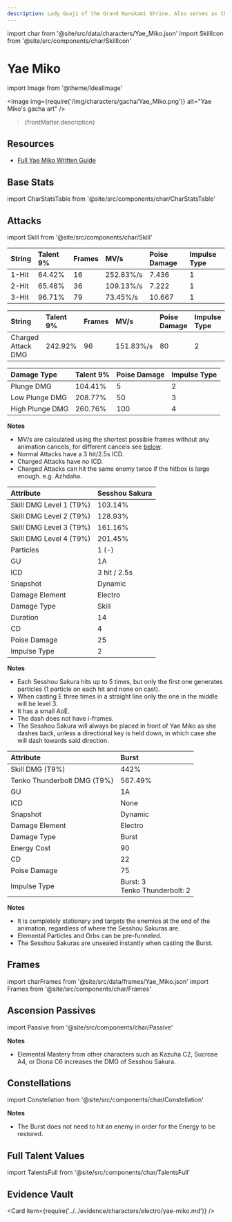 ```yaml
---
description: Lady Guuji of the Grand Narukami Shrine. Also serves as the editor-in-chief of Yae Publishing House. Unimaginable intelligence and cunning are hidden under her beautiful appearance.
---
```


import char from '@site/src/data/characters/Yae_Miko.json'
import SkillIcon from '@site/src/components/char/SkillIcon'

# Yae Miko

import Image from '@theme/IdealImage'

<Image img={require('/img/characters/gacha/Yae_Miko.png')} alt="Yae Miko's gacha art" />
<blockquote>{frontMatter.description}</blockquote>

## Resources

* [Full Yae Miko Written Guide](https://keqingmains.com/yae/)

## Base Stats

import CharStatsTable from '@site/src/components/char/CharStatsTable'

<CharStatsTable char={char} />

## Attacks

import Skill from '@site/src/components/char/Skill'

<Tabs>
<TabItem value='na' label='Normal Attacks'>
<SkillIcon char={char} skill='na' />
<div class='talent-columns'>
<Skill char={char} skill='na' sectionFilter='Normal Attack' />

| String   | Talent 9% | Frames | MV/s      | Poise Damage | Impulse Type |
| :------- | :-------- | :----- | :-------- | :----------- | :----------- |
| 1-Hit    | 64.42%    | 16     | 252.83%/s | 7.436        | 1            |
| 2-Hit    | 65.48%    | 36     | 109.13%/s | 7.222        | 1            |
| 3-Hit    | 96.71%    | 79     | 73.45%/s  | 10.667       | 1            |

</div>
<div class='talent-columns'>
<Skill char={char} skill='na' sectionFilter='Charged Attack' />

| String             | Talent 9% | Frames | MV/s      | Poise Damage | Impulse Type |
| :----------------- | :-------- | :----- | :-------- | :----------- | :----------- |
| Charged Attack DMG | 242.92%   | 96     | 151.83%/s | 80           | 2            |

</div>
<div class='talent-columns'>
<Skill char={char} skill='na' sectionFilter='Plunging Attack' />

| Damage Type     | Talent 9% | Poise Damage | Impulse Type |
| :-------------- | :-------- | :----------- | :----------- |
| Plunge DMG      | 104.41%   | 5            | 2            |
| Low Plunge DMG  | 208.77%   | 50           | 3            |
| High Plunge DMG | 260.76%   | 100          | 4            |

</div>

**Notes**

* MV/s are calculated using the shortest possible frames without any animation cancels, for different cancels see [below](#frames).
* Normal Attacks have a 3 hit/2.5s ICD.
* Charged Attacks have no ICD.
* Charged Attacks can hit the same enemy twice if the hitbox is large enough. e.g. Azhdaha.

</TabItem>

<TabItem value='e' label='Skill'>
<SkillIcon char={char} skill='e' />
<div class='talent-columns'>
<Skill char={char} skill='e' />

| Attribute                 | Sesshou Sakura |
| :------------------------ | :------------- |
| Skill DMG Level 1 \(T9%\) | 103.14%        |
| Skill DMG Level 2 \(T9%\) | 128.93%        |
| Skill DMG Level 3 \(T9%\) | 161.16%        |
| Skill DMG Level 4 \(T9%\) | 201.45%        |
| Particles                 | 1 \(-\)        |
| GU                        | 1A             |
| ICD                       | 3 hit / 2.5s   |
| Snapshot                  | Dynamic        |
| Damage Element            | Electro        |
| Damage Type               | Skill          |
| Duration                  | 14             |
| CD                        | 4              |
| Poise Damage              | 25             |
| Impulse Type              | 2              |

</div>

**Notes**

* Each Sesshou Sakura hits up to 5 times, but only the first one generates particles \(1 particle on each hit and none on cast\).
* When casting E three times in a straight line only the one in the middle will be level 3.
* It has a small AoE.
* The dash does not have i-frames.
* The Sesshou Sakura will always be placed in front of Yae Miko as she dashes back, unless a directional key is held down, in which case she will dash towards said direction.

</TabItem>

<TabItem value='q' label='Burst'>
<SkillIcon char={char} skill='q' />
<div class='talent-columns'>
<Skill char={char} skill='q'/>

| Attribute                     | Burst                               |
| :---------------------------- | :---------------------------------- |
| Skill DMG \(T9%\)             | 442%                                |
| Tenko Thunderbolt DMG \(T9%\) | 567.49%                             |
| GU                            | 1A                                  |
| ICD                           | None                                |
| Snapshot                      | Dynamic                             |
| Damage Element                | Electro                             |
| Damage Type                   | Burst                               |
| Energy Cost                   | 90                                  |
| CD                            | 22                                  |
| Poise Damage                  | 75                                  |
| Impulse Type                  | Burst: 3 <br/> Tenko Thunderbolt: 2 |

</div>

**Notes**

* It is completely stationary and targets the enemies at the end of the animation, regardless of where the Sesshou Sakuras are.
* Elemental Particles and Orbs can be pre-funneled.
* The Sesshou Sakuras are unsealed instantly when casting the Burst.

</TabItem>
</Tabs>

## Frames

import charFrames from '@site/src/data/frames/Yae_Miko.json'
import Frames from '@site/src/components/char/Frames'

<Frames data={charFrames} />

## Ascension Passives

import Passive from '@site/src/components/char/Passive'

<Tabs>
<TabItem value='passive' label='Passive'>
<Passive char={char} passive={2} />
</TabItem>

<TabItem value='a1' label='Ascension 1'>
<Passive char={char} passive={0} />
</TabItem>

<TabItem value="a4" label="Ascension 4">
<Passive char={char} passive={1} />

**Notes**

* Elemental Mastery from other characters such as Kazuha C2, Sucrose A4, or Diona C6 increases the DMG of Sesshou Sakura.

</TabItem>
</Tabs>

## Constellations

import Constellation from '@site/src/components/char/Constellation'

<Tabs>
<TabItem value='c1' label='C1'>
<Constellation char={char} constellation={1} />

**Notes**

* The Burst does not need to hit an enemy in order for the Energy to be restored.

</TabItem>

<TabItem value='c2' label='C2'>
<Constellation char={char} constellation={2} />
</TabItem>

<TabItem value='c3' label='C3'>
<Constellation char={char} constellation={3} />
</TabItem>

<TabItem value='c4' label='C4'>
<Constellation char={char} constellation={4} />
</TabItem>

<TabItem value='c5' label='C5'>
<Constellation char={char} constellation={5} />
</TabItem>

<TabItem value='c6' label='C6'>
<Constellation char={char} constellation={6} />
</TabItem>
</Tabs>

## Full Talent Values

import TalentsFull from '@site/src/components/char/TalentsFull'

<TalentsFull char={char}/>

## Evidence Vault

<Card item={require('../../evidence/characters/electro/yae-miko.md')} />
